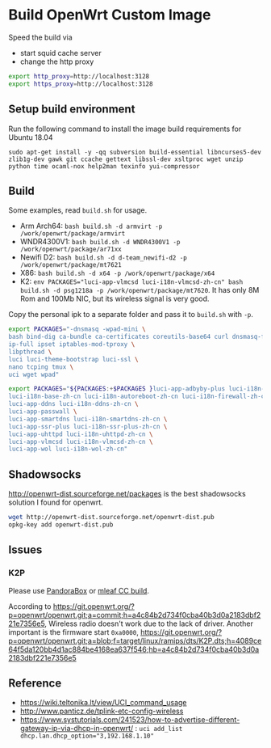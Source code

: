 # Build OpenWrt Custom Image

Speed the build via

- start squid cache server
- change the http proxy

```bash
export http_proxy=http://localhost:3128
export https_proxy=http://localhost:3128
```

## Setup build environment

Run the following command to install the image build requirements for Ubuntu 18.04

`sudo apt-get install -y -qq subversion build-essential libncurses5-dev zlib1g-dev gawk git ccache gettext libssl-dev xsltproc wget unzip python time ocaml-nox help2man texinfo yui-compressor`

## Build

Some examples, read `build.sh` for usage.

- Arm Arch64: `bash build.sh -d armvirt -p /work/openwrt/package/armvirt`
- WNDR4300V1: `bash build.sh -d WNDR4300V1 -p /work/openwrt/package/ar71xx`
- Newifi D2: `bash build.sh -d d-team_newifi-d2 -p /work/openwrt/package/mt7621`
- X86: `bash build.sh -d x64 -p /work/openwrt/package/x64`
- K2: `env PACKAGES="luci-app-vlmcsd luci-i18n-vlmcsd-zh-cn" bash build.sh -d psg1218a -p /work/openwrt/package/mt7620`. It has only 8M Rom and 100Mb NIC, but its wireless signal is very good.

Copy the personal ipk to a separate folder and pass it to `build.sh` with `-p`.

```bash
export PACKAGES="-dnsmasq -wpad-mini \
bash bind-dig ca-bundle ca-certificates coreutils-base64 curl dnsmasq-full dropbearconvert file fish \
ip-full ipset iptables-mod-tproxy \
libpthread \
luci luci-theme-bootstrap luci-ssl \
nano tcping tmux \
uci wget wpad"

export PACKAGES="${PACKAGES:+$PACKAGES }luci-app-adbyby-plus luci-i18n-adbyby-plus-zh-cn \
luci-i18n-base-zh-cn luci-i18n-autoreboot-zh-cn luci-i18n-firewall-zh-cn luci-i18n-opkg-zh-cn \
luci-app-ddns luci-i18n-ddns-zh-cn \
luci-app-passwall \
luci-app-smartdns luci-i18n-smartdns-zh-cn \
luci-app-ssr-plus luci-i18n-ssr-plus-zh-cn \
luci-app-uhttpd luci-i18n-uhttpd-zh-cn \
luci-app-vlmcsd luci-i18n-vlmcsd-zh-cn \
luci-app-wol luci-i18n-wol-zh-cn"
```

## Shadowsocks

<http://openwrt-dist.sourceforge.net/packages> is the best shadowsocks solution I found for openwrt.

```bash
wget http://openwrt-dist.sourceforge.net/openwrt-dist.pub
opkg-key add openwrt-dist.pub
```

## Issues

### K2P

Please use [PandoraBox](https://downloads.pangubox.com/pandorabox/19.01/targets/ralink/mt7621/PandoraBox-ralink-mt7621-k2p-2019-01-01-git-3e8866933-squashfs-sysupgrade.bin) or [mleaf CC build](http://www.mleaf.org/downloads/K2P-Chaos_Calmer/v1.7.2/cc-k2p-v1.7.2-16m.bin).

According to <https://git.openwrt.org/?p=openwrt/openwrt.git;a=commit;h=a4c84b2d734f0cba40b3d0a2183dbf221e7356e5>, Wireless radio doesn't work due to the lack of driver.
Another important is the firmware start `0xa0000`, <https://git.openwrt.org/?p=openwrt/openwrt.git;a=blob;f=target/linux/ramips/dts/K2P.dts;h=4089ce64f5da120bb4d1ac884be4168ea637f546;hb=a4c84b2d734f0cba40b3d0a2183dbf221e7356e5>

## Reference

- <https://wiki.teltonika.lt/view/UCI_command_usage>
- <http://www.panticz.de/tplink-etc-config-wireless>
- <https://www.systutorials.com/241523/how-to-advertise-different-gateway-ip-via-dhcp-in-openwrt/> : `uci add_list dhcp.lan.dhcp_option="3,192.168.1.10"`

